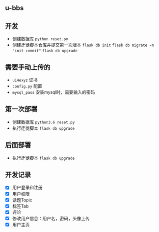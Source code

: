 ## u-bbs

## 开发

- 创建数据库 `python reset.py`
- 创建迁徙脚本仓库并提交第一次版本
    `flask db init`
    `flask db migrate -m "init commit"`
    `flask db upgrade`

## 需要手动上传的
- `u14exyz` 证书
- `config.py` 配置
- `mysql_pass` 安装mysql时，需要输入的密码

## 第一次部署
- 创建数据库 `python3.6 reset.py`
- 执行迁徙脚本 `flask db upgrade`

## 后面部署
- 执行迁徙脚本 `flask db upgrade`


## 开发记录
- [x] 用户登录和注册
- [x] 用户权限
- [x] 话题Topic
- [x] 标签Tab
- [x] 评论
- [x] 修改用户信息：用户名，密码，头像上传
- [x] 用户主页